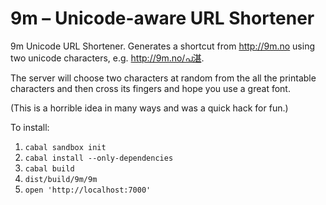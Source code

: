 9m – Unicode-aware URL Shortener
================================

9m Unicode URL Shortener. Generates a shortcut from <http://9m.no> using two
unicode characters, e.g. <http://9m.no/പ湛>.

The server will choose two characters at random from the all the printable
characters and then cross its fingers and hope you use a great font.

(This is a horrible idea in many ways and was a quick hack for fun.)

To install:

1. `cabal sandbox init`
2. `cabal install --only-dependencies`
3. `cabal build`
4. `dist/build/9m/9m`
5. `open 'http://localhost:7000'`
